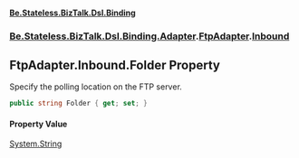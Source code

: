 #### [Be.Stateless.BizTalk.Dsl.Binding](README.md 'README')
### [Be.Stateless.BizTalk.Dsl.Binding.Adapter](Be.Stateless.BizTalk.Dsl.Binding.Adapter.md 'Be.Stateless.BizTalk.Dsl.Binding.Adapter').[FtpAdapter](FtpAdapter.md 'Be.Stateless.BizTalk.Dsl.Binding.Adapter.FtpAdapter').[Inbound](FtpAdapter.Inbound.md 'Be.Stateless.BizTalk.Dsl.Binding.Adapter.FtpAdapter.Inbound')

## FtpAdapter.Inbound.Folder Property

Specify the polling location on the FTP server.

```csharp
public string Folder { get; set; }
```

#### Property Value
[System.String](https://docs.microsoft.com/en-us/dotnet/api/System.String 'System.String')